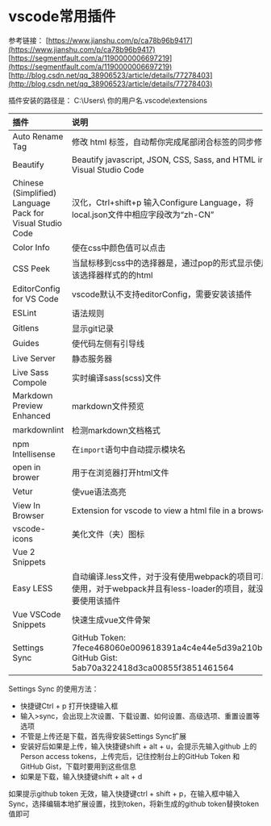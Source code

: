 # vscode常用插件

参考链接：
[https://www.jianshu.com/p/ca78b96b9417](https://www.jianshu.com/p/ca78b96b9417)
[https://segmentfault.com/a/1190000006697219](https://segmentfault.com/a/1190000006697219)
[http://blog.csdn.net/qq_38906523/article/details/77278403](http://blog.csdn.net/qq_38906523/article/details/77278403)

插件安装的路径是：
C:\Users\ 你的用户名\.vscode\extensions

插件|说明
:--|:--
Auto Rename Tag|修改 html 标签，自动帮你完成尾部闭合标签的同步修改
Beautify|Beautify javascript, JSON, CSS, Sass, and HTML in Visual Studio Code
Chinese (Simplified) Language Pack for Visual Studio Code|汉化，Ctrl+shift+p 输入Configure Language，将local.json文件中相应字段改为“zh-CN”
Color Info|使在css中颜色值可以点击
CSS Peek|当鼠标移到css中的选择器是，通过pop的形式显示使用该选择器样式的的html
EditorConfig for VS Code|vscode默认不支持editorConfig，需要安装该插件
ESLint|语法规则
Gitlens|显示git记录
Guides|使代码左侧有引导线
Live Server|静态服务器
Live Sass Compole|实时编译sass(scss)文件
Markdown Preview Enhanced|markdown文件预览
markdownlint|检测markdown文档格式
npm Intellisense|在`import`语句中自动提示模块名
open in brower|用于在浏览器打开html文件
Vetur|使vue语法高亮
View In Browser|Extension for vscode to view a html file in a browser
vscode-icons|美化文件（夹）图标
Vue 2 Snippets|
Easy LESS| 自动编译.less文件，对于没有使用webpack的项目可以使用，对于webpack并且有less-loader的项目，就没必要使用该插件
Vue VSCode Snippets | 快速生成vue文件骨架
Settings Sync | GitHub Token: 7fece468060e009618391a4c4e44e5d39a210b62   GitHub Gist: 5ab70a322418d3ca00855f3851461564

Settings Sync 的使用方法：

- 快捷键Ctrl + p 打开快捷输入框
- 输入>sync，会出现上次设置、下载设置、如何设置、高级选项、重置设置等选项
- 不管是上传还是下载，首先得安装Settings Sync扩展
- 安装好后如果是上传，输入快捷键shift + alt + u，会提示先输入github 上的 Person access tokens，上传完后，记住控制台上的GitHub Token 和 GitHub Gist，下载时要用到这些信息
- 如果是下载，输入快捷键shift + alt + d

如果提示github token 无效，输入快捷键ctrl + shift + p，在输入框中输入Sync，选择编辑本地扩展设置，找到token，将新生成的github token替换token值即可
